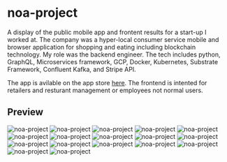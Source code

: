 # noa-project
A display of the public mobile app and frontent results for a start-up I worked at. The company was a hyper-local consumer service mobile and browser application for shopping and eating including blockchain technology. My role was the backend engineer. The tech includes python, GraphQL, Microservices framework, GCP, Docker, Kubernetes, Substrate Framework, Confluent Kafka, and Stripe API.

The app is avilable on the app store [here](https://apps.apple.com/us/app/noa-app/id1555478025). The frontend is intented for retailers and resturant management or employees not normal users.

## Preview

![noa-project](assets/IMG_0352.jpg?raw=true)
![noa-project](assets/IMG_0353.jpg?raw=true)
![noa-project](assets/IMG_0357.jpg?raw=true)
![noa-project](assets/IMG_0358.jpg?raw=true)
![noa-project](assets/IMG_0359.jpg?raw=true)
![noa-project](assets/IMG_0363.jpg?raw=true)
![noa-project](assets/IMG_0364.jpg?raw=true)
![noa-project](assets/IMG_0365.jpg?raw=true)
![noa-project](assets/IMG_0366.jpg?raw=true)
![noa-project](assets/site1.JPG?raw=true)
![noa-project](assets/site3.JPG?raw=true)
![noa-project](assets/site5.JPG?raw=true)
![noa-project](assets/site9.JPG?raw=true)
![noa-project](assets/site14.JPG?raw=true)
![noa-project](assets/site15.JPG?raw=true)
![noa-project](assets/site17.JPG?raw=true)
![noa-project](assets/site20.JPG?raw=true)
